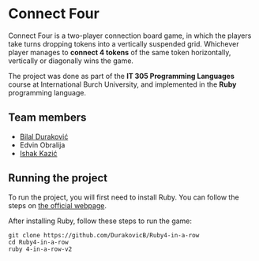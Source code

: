 # Connect Four

Connect Four is a two-player connection board game, in which the players take turns dropping tokens into a vertically suspended grid. Whichever player manages to **connect 4 tokens** of the same token horizontally, vertically or diagonally wins the game.

The project was done as part of the **IT 305 Programming Languages** course at International Burch University, and implemented in the **Ruby** programming language.

## Team members
- [Bilal Duraković](https://github.com/DurakovicB/)
- Edvin Obralija
- [Ishak Kazić](https://github.com/)


## Running the project

To run the project, you will first need to install Ruby. You can follow the steps on [the official webpage](https://rubyinstaller.org/downloads/).

After installing Ruby, follow these steps to run the game:
```
git clone https://github.com/DurakovicB/Ruby4-in-a-row
cd Ruby4-in-a-row
ruby 4-in-a-row-v2
```
